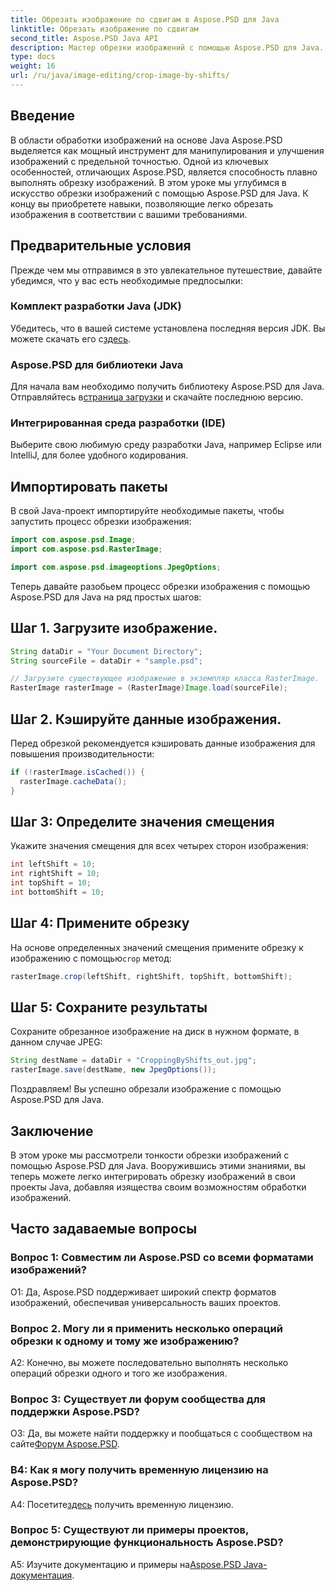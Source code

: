 ```yaml
---
title: Обрезать изображение по сдвигам в Aspose.PSD для Java
linktitle: Обрезать изображение по сдвигам
second_title: Aspose.PSD Java API
description: Мастер обрезки изображений с помощью Aspose.PSD для Java. Подробное руководство по бесшовной манипуляции с изображениями.
type: docs
weight: 16
url: /ru/java/image-editing/crop-image-by-shifts/
---
```

## Введение

В области обработки изображений на основе Java Aspose.PSD выделяется как мощный инструмент для манипулирования и улучшения изображений с предельной точностью. Одной из ключевых особенностей, отличающих Aspose.PSD, является способность плавно выполнять обрезку изображений. В этом уроке мы углубимся в искусство обрезки изображений с помощью Aspose.PSD для Java. К концу вы приобретете навыки, позволяющие легко обрезать изображения в соответствии с вашими требованиями.

## Предварительные условия

Прежде чем мы отправимся в это увлекательное путешествие, давайте убедимся, что у вас есть необходимые предпосылки:

### Комплект разработки Java (JDK)

 Убедитесь, что в вашей системе установлена последняя версия JDK. Вы можете скачать его с[здесь](https://www.oracle.com/java/technologies/javase-downloads.html).

### Aspose.PSD для библиотеки Java

 Для начала вам необходимо получить библиотеку Aspose.PSD для Java. Отправляйтесь в[страница загрузки](https://releases.aspose.com/psd/java/) и скачайте последнюю версию.

### Интегрированная среда разработки (IDE)

Выберите свою любимую среду разработки Java, например Eclipse или IntelliJ, для более удобного кодирования.

## Импортировать пакеты

В свой Java-проект импортируйте необходимые пакеты, чтобы запустить процесс обрезки изображения:

```java
import com.aspose.psd.Image;
import com.aspose.psd.RasterImage;

import com.aspose.psd.imageoptions.JpegOptions;
```

Теперь давайте разобьем процесс обрезки изображения с помощью Aspose.PSD для Java на ряд простых шагов:

## Шаг 1. Загрузите изображение.

```java
String dataDir = "Your Document Directory";
String sourceFile = dataDir + "sample.psd";

// Загрузите существующее изображение в экземпляр класса RasterImage.
RasterImage rasterImage = (RasterImage)Image.load(sourceFile);
```

## Шаг 2. Кэшируйте данные изображения.

Перед обрезкой рекомендуется кэшировать данные изображения для повышения производительности:

```java
if (!rasterImage.isCached()) {
  rasterImage.cacheData();
}
```

## Шаг 3: Определите значения смещения

Укажите значения смещения для всех четырех сторон изображения:

```java
int leftShift = 10;
int rightShift = 10;
int topShift = 10;
int bottomShift = 10;
```

## Шаг 4: Примените обрезку

 На основе определенных значений смещения примените обрезку к изображению с помощью`crop` метод:

```java
rasterImage.crop(leftShift, rightShift, topShift, bottomShift);
```

## Шаг 5: Сохраните результаты

Сохраните обрезанное изображение на диск в нужном формате, в данном случае JPEG:

```java
String destName = dataDir + "CroppingByShifts_out.jpg";
rasterImage.save(destName, new JpegOptions());
```

Поздравляем! Вы успешно обрезали изображение с помощью Aspose.PSD для Java.

## Заключение

В этом уроке мы рассмотрели тонкости обрезки изображений с помощью Aspose.PSD для Java. Вооружившись этими знаниями, вы теперь можете легко интегрировать обрезку изображений в свои проекты Java, добавляя изящества своим возможностям обработки изображений.

## Часто задаваемые вопросы

### Вопрос 1: Совместим ли Aspose.PSD со всеми форматами изображений?

О1: Да, Aspose.PSD поддерживает широкий спектр форматов изображений, обеспечивая универсальность ваших проектов.

### Вопрос 2. Могу ли я применить несколько операций обрезки к одному и тому же изображению?

A2: Конечно, вы можете последовательно выполнять несколько операций обрезки одного и того же изображения.

### Вопрос 3: Существует ли форум сообщества для поддержки Aspose.PSD?

 О3: Да, вы можете найти поддержку и пообщаться с сообществом на сайте[Форум Aspose.PSD](https://forum.aspose.com/c/psd/34).

### В4: Как я могу получить временную лицензию на Aspose.PSD?

 А4: Посетите[здесь](https://purchase.aspose.com/temporary-license/) получить временную лицензию.

### Вопрос 5: Существуют ли примеры проектов, демонстрирующие функциональность Aspose.PSD?

 A5: Изучите документацию и примеры на[Aspose.PSD Java-документация](https://reference.aspose.com/psd/java/).
